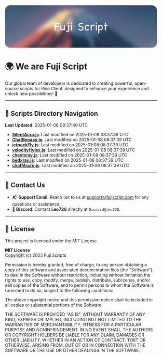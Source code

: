 ![Banner](.github/b.webp)

# 🌍 **We are Fuji Script**

Our global team of developers is dedicated to creating powerful, open-source scripts for Rise Client, designed to enhance your experience and unlock new possibilities! 🌟

---
<!-- SCRIPTS_NAVIGATION_START -->
## 📂 **Scripts Directory Navigation**

**Last Updated**: 2025-01-08 08:37:40 UTC

- **[SilentAura.js](scripts/SilentAura.js)**: Last modified on 2025-01-08 08:37:39 UTC
- **[ChatBypass.js](scripts/ChatBypass.js)**: Last modified on 2025-01-08 08:37:39 UTC
- **[jetpackFly.js](scripts/jetpackFly.js)**: Last modified on 2025-01-08 08:37:39 UTC
- **[velocityHylex.js](scripts/velocityHylex.js)**: Last modified on 2025-01-08 08:37:39 UTC
- **[chestxray.js](scripts/chestxray.js)**: Last modified on 2025-01-08 08:37:39 UTC
- **[bedxray.js](scripts/bedxray.js)**: Last modified on 2025-01-08 08:37:39 UTC
- **[chatMacro.js](scripts/chatMacro.js)**: Last modified on 2025-01-08 08:37:39 UTC

<!-- SCRIPTS_NAVIGATION_END -->

---

## 💬 **Contact Us**  
- 📬 **Support Email**: Reach out to us at [support@fujiscript.com](mailto:support@fujiscript.com) for any questions or assistance.  
- 💬 **Discord**: Contact **Leo728** directly at `Discord@leo728`.

---

## 📜 **License**

This project is licensed under the MIT License.  

**MIT License**  
Copyright (c) 2023 Fuji Scripts  

Permission is hereby granted, free of charge, to any person obtaining a copy of this software and associated documentation files (the "Software"), to deal in the Software without restriction, including without limitation the rights to use, copy, modify, merge, publish, distribute, sublicense, and/or sell copies of the Software, and to permit persons to whom the Software is furnished to do so, subject to the following conditions:  

The above copyright notice and this permission notice shall be included in all copies or substantial portions of the Software.  

THE SOFTWARE IS PROVIDED "AS IS", WITHOUT WARRANTY OF ANY KIND, EXPRESS OR IMPLIED, INCLUDING BUT NOT LIMITED TO THE WARRANTIES OF MERCHANTABILITY, FITNESS FOR A PARTICULAR PURPOSE AND NONINFRINGEMENT. IN NO EVENT SHALL THE AUTHORS OR COPYRIGHT HOLDERS BE LIABLE FOR ANY CLAIM, DAMAGES OR OTHER LIABILITY, WHETHER IN AN ACTION OF CONTRACT, TORT OR OTHERWISE, ARISING FROM, OUT OF OR IN CONNECTION WITH THE SOFTWARE OR THE USE OR OTHER DEALINGS IN THE SOFTWARE.  
